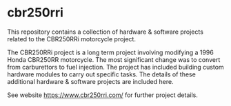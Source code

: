 # cbr250rri
This repository contains a collection of hardware & software projects related to the CBR250RRi motorcycle project.

The CBR250RRi project is a long term project involving modifying a 1996 Honda CBR250RR motorcycle. The most significant change was to convert from carburettors to fuel injection. The project has included building custom hardware modules to carry out specific tasks. The details of these additional hardware & software projects are included here.

See website https://www.cbr250rri.com/ for further project details.
